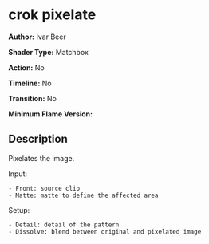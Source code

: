 # crok pixelate

**Author:** Ivar Beer

**Shader Type:** Matchbox

**Action:** No

**Timeline:** No

**Transition:** No

**Minimum Flame Version:** 


## Description
Pixelates the image.

Input:

    - Front: source clip
    - Matte: matte to define the affected area

Setup:

    - Detail: detail of the pattern
    - Dissolve: blend between original and pixelated image
